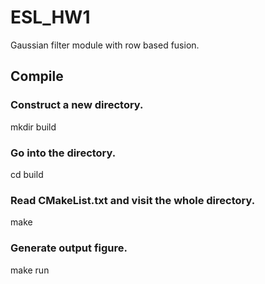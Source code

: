 # ESL_HW1

Gaussian filter module with row based fusion.

## Compile 

### Construct a new directory.
  mkdir build

### Go into the directory. 
  cd build

### Read CMakeList.txt and visit the whole directory.
  make

### Generate output figure.
  make run
